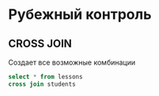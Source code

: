 # Рубежный контроль
## CROSS JOIN
Создает все возможные комбинации 
```sql 
select * from lessons 
cross join students 
```
